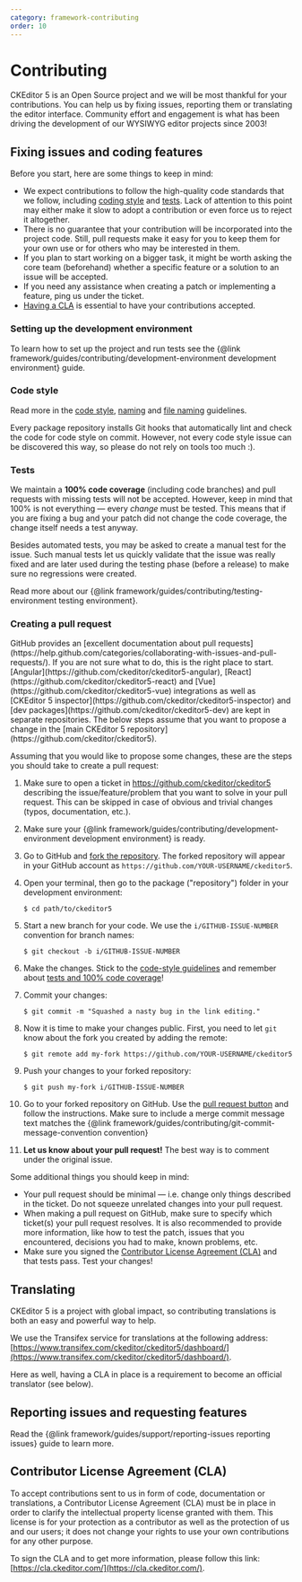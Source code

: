 ```yaml
---
category: framework-contributing
order: 10
---
```


# Contributing

CKEditor 5 is an Open Source project and we will be most thankful for your contributions. You can help us by fixing issues, reporting them or translating the editor interface. Community effort and engagement is what has been driving the development of our WYSIWYG editor projects since 2003!

## Fixing issues and coding features

Before you start, here are some things to keep in mind:

* We expect contributions to follow the high-quality code standards that we follow, including [coding style](#code-style) and [tests](#tests). Lack of attention to this point may either make it slow to adopt a contribution or even force us to reject it altogether.
* There is no guarantee that your contribution will be incorporated into the project code. Still, pull requests make it easy for you to keep them for your own use or for others who may be interested in them.
* If you plan to start working on a bigger task, it might be worth asking the core team (beforehand) whether a specific feature or a solution to an issue will be accepted.
* If you need any assistance when creating a patch or implementing a feature, ping us under the ticket.
* [Having a CLA](#contributor-license-agreement-cla) is essential to have your contributions accepted.

### Setting up the development environment

To learn how to set up the project and run tests see the {@link framework/guides/contributing/development-environment development environment} guide.

### Code style

Read more in the [code style](https://github.com/ckeditor/ckeditor5-design/wiki/Code-Style), [naming](https://github.com/ckeditor/ckeditor5-design/wiki/Code-Style-Naming-Guidelines) and [file naming](https://github.com/ckeditor/ckeditor5-design/wiki/File-Names) guidelines.

Every package repository installs Git hooks that automatically lint and check the code for code style on commit. However, not every code style issue can be discovered this way, so please do not rely on tools too much :).

### Tests

We maintain a **100% code coverage** (including code branches) and pull requests with missing tests will not be accepted. However, keep in mind that 100% is not everything &mdash; every *change* must be tested. This means that if you are fixing a bug and your patch did not change the code coverage, the change itself needs a test anyway.

Besides automated tests, you may be asked to create a manual test for the issue. Such manual tests let us quickly validate that the issue was really fixed and are later used during the testing phase (before a release) to make sure no regressions were created.

Read more about our {@link framework/guides/contributing/testing-environment testing environment}.

### Creating a pull request

<info-box>
	GitHub provides an [excellent documentation about pull requests](https://help.github.com/categories/collaborating-with-issues-and-pull-requests/). If you are not sure what to do, this is the right place to start.
</info-box>

<info-box>
	[Angular](https://github.com/ckeditor/ckeditor5-angular), [React](https://github.com/ckeditor/ckeditor5-react) and [Vue](https://github.com/ckeditor/ckeditor5-vue) integrations as well as [CKEditor 5 inspector](https://github.com/ckeditor/ckeditor5-inspector) and [dev packages](https://github.com/ckeditor/ckeditor5-dev) are kept in separate repositories. The below steps assume that you want to propose a change in the [main CKEditor 5 repository](https://github.com/ckeditor/ckeditor5).
</info-box>

Assuming that you would like to propose some changes, these are the steps you should take to create a pull request:

1. Make sure to open a ticket in https://github.com/ckeditor/ckeditor5 describing the issue/feature/problem that you want to solve in your pull request. This can be skipped in case of obvious and trivial changes (typos, documentation, etc.).
1. Make sure your {@link framework/guides/contributing/development-environment development environment} is ready.
1. Go to GitHub and [fork the repository](https://help.github.com/articles/fork-a-repo). The forked repository will appear in your GitHub account as `https://github.com/YOUR-USERNAME/ckeditor5`.
1. Open your terminal, then go to the package ("repository") folder in your development environment:

	```shell
	$ cd path/to/ckeditor5
	```

1. Start a new branch for your code. We use the `i/GITHUB-ISSUE-NUMBER` convention for branch names:

	```shell
	$ git checkout -b i/GITHUB-ISSUE-NUMBER
	```

1. Make the changes. Stick to the [code-style guidelines](#code-style) and remember about [tests and 100% code coverage](#tests)!
1. Commit your changes:

	```shell
	$ git commit -m "Squashed a nasty bug in the link editing."
	```

1. Now it is time to make your changes public. First, you need to let `git` know about the fork you created by adding the remote:

	```shell
	$ git remote add my-fork https://github.com/YOUR-USERNAME/ckeditor5
	```

1. Push your changes to your forked repository:

	```shell
	$ git push my-fork i/GITHUB-ISSUE-NUMBER
	```

1. Go to your forked repository on GitHub. Use the [pull request button](https://help.github.com/articles/about-pull-requests/) and follow the instructions. Make sure to include a merge commit message text matches the {@link framework/guides/contributing/git-commit-message-convention convention}
1. **Let us know about your pull request!** The best way is to comment under the original issue.

Some additional things you should keep in mind:

* Your pull request should be minimal &mdash; i.e. change only things described in the ticket. Do not squeeze unrelated changes into your pull request.
* When making a pull request on GitHub, make sure to specify which ticket(s) your pull request resolves. It is also recommended to provide more information, like how to test the patch, issues that you encountered, decisions you had to make, known problems, etc.
* Make sure you signed the [Contributor License Agreement (CLA)](#contributor-license-agreement-cla) and that tests pass. Test your changes!

## Translating

CKEditor 5 is a project with global impact, so contributing translations is both an easy and powerful way to help.

We use the Transifex service for translations at the following address: [https://www.transifex.com/ckeditor/ckeditor5/dashboard/](https://www.transifex.com/ckeditor/ckeditor5/dashboard/).

Here as well, having a CLA in place is a requirement to become an official translator (see below).

## Reporting issues and requesting features

Read the {@link framework/guides/support/reporting-issues reporting issues} guide to learn more.

## Contributor License Agreement (CLA)

To accept contributions sent to us in form of code, documentation or translations, a Contributor License Agreement (CLA) must be in place in order to clarify the intellectual property license granted with them. This license is for your protection as a contributor as well as the protection of us and our users; it does not change your rights to use your own contributions for any other purpose.

To sign the CLA and to get more information, please follow this link: [https://cla.ckeditor.com/](https://cla.ckeditor.com/).
